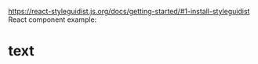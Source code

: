 https://react-styleguidist.js.org/docs/getting-started/#1-install-styleguidist React component example:

<h1>text</h1>
